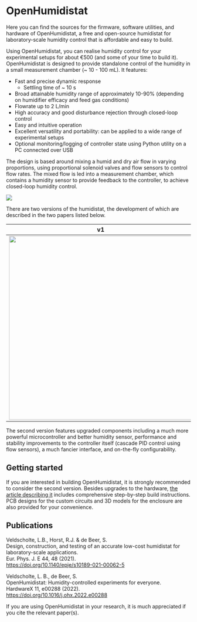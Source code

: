 # OpenHumidistat

Here you can find the sources for the firmware, software utilities, and hardware of OpenHumidistat, a free and open-source humidistat for laboratory-scale humidity control that is affordable and easy to build.

Using OpenHumidistat, you can realise humidity control for your experimental setups for about €500 (and some of your time to build it). OpenHumidistat is designed to provide standalone control of the humidity in a small measurement chamber (~ 10 - 100 mL). It features:

- Fast and precise dynamic response
  - Settling time of ~ 10 s
- Broad attainable humidity range of approximately 10-90% (depending on humidifier efficacy and feed gas conditions)
- Flowrate up to 2 L/min
- High accuracy and good disturbance rejection through closed-loop control
- Easy and intuitive operation
- Excellent versatility and portability: can be applied to a wide range of experimental setups
- Optional monitoring/logging of controller state using Python utility on a PC connected over USB

The design is based around mixing a humid and dry air flow in varying proportions, using proportional solenoid valves and flow sensors to control flow rates. The mixed flow is led into a measurement chamber, which contains a humidity sensor to provide feedback to the controller, to achieve closed-loop humidity control.

![](https://github.com/OpenHumidistat/.github/assets/7603719/243d1c5d-ea67-41aa-9bef-213ebf1f45db)

There are two versions of the humidistat, the development of which are described in the two papers listed below.

v1             |  v2 (OpenHumidistat)
:-------------------------:|:-------------------------:
<img src="https://github.com/OpenHumidistat/.github/assets/7603719/bfd68dd0-57cc-4cd7-b9a4-9fbe3d1202de" width="500px">  | <img src="https://github.com/OpenHumidistat/.github/assets/7603719/b80bd339-9c06-4d26-a08a-2af10616c3df" width="500px">

The second version features upgraded components including a much more powerful microcontroller and better humidity sensor, performance and stability improvements to the controller itself (cascade PID control using flow sensors), a much fancier interface, and on-the-fly configurability.

## Getting started

If you are interested in building OpenHumidistat, it is strongly recommended to consider the second version. Besides upgrades to the hardware, [the article describing it](https://arxiv.org/pdf/2112.08500) includes comprehensive step-by-step build instructions. PCB designs for the custom circuits and 3D models for the enclosure are also provided for your convenience.

## Publications
Veldscholte, L.B., Horst, R.J. & de Beer, S.  
Design, construction, and testing of an accurate low-cost humidistat for laboratory-scale applications.  
Eur. Phys. J. E 44, 48 (2021).  
https://doi.org/10.1140/epje/s10189-021-00062-5

Veldscholte, L. B., de Beer, S.  
OpenHumidistat: Humidity-controlled experiments for everyone.  
HardwareX 11, e00288 (2022).  
https://doi.org/10.1016/j.ohx.2022.e00288

If you are using OpenHumidistat in your research, it is much appreciated if you cite the relevant paper(s).
